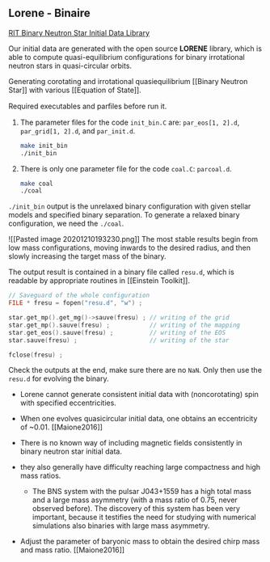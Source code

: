 ## Lorene - Binaire

[RIT Binary Neutron Star Initial Data Library](https://aspire.rit.edu/content/data/bns-initial-data)

Our initial data are generated with the open source **LORENE** library, which is able to compute quasi-equilibrium configurations for binary irrotational neutron stars in quasi-circular orbits.

Generating corotating and irrotational quasiequilibrium [[Binary Neutron Star]] with various [[Equation of State]].

Required executables and parﬁles before run it.

1. The parameter files for the code `init_bin.C` are: `par_eos[1, 2].d`, `par_grid[1, 2].d`, and `par_init.d`.
	```bash
	make init_bin
	./init_bin
	```
2. There is only one parameter file for the code `coal.C`: `parcoal.d`.
	```bash
	make coal
	./coal
	```

`./init_bin` output is the unrelaxed binary configuration with given stellar models and specified binary separation. To generate a relaxed binary configuration, we need the `./coal`.

![[Pasted image 20201210193230.png]] 
The most stable results begin from low mass configurations, moving inwards to the desired radius, and then slowly increasing the target mass of the binary.

The output result is contained in a binary file called `resu.d`, which is readable by appropriate routines in [[Einstein Toolkit]].

```C++
// Saveguard of the whole configuration
FILE * fresu = fopen("resu.d", "w") ;

star.get_mp().get_mg()->sauve(fresu) ; // writing of the grid
star.get_mp().sauve(fresu) ;           // writing of the mapping
star.get_eos().sauve(fresu) ;          // writing of the EOS
star.sauve(fresu) ;                    // writing of the star

fclose(fresu) ;
```

Check the outputs at the end, make sure there are no `NaN`. Only then use the `resu.d` for evolving the binary.

* Lorene cannot generate consistent initial data with (noncorotating) spin with specified eccentricities.
* When one evolves quasicircular initial data, one obtains an eccentricity of ~0.01. [[Maione2016]]
* There is no known way of including magnetic fields consistently in binary neutron star initial data.
* they also generally have difficulty reaching large compactness and high mass ratios.
	* The BNS system with the pulsar J043+1559 has a high total mass and a large mass asymmetry (with a mass ratio of $0.75$, never observed before). The discovery of this system has been very important, because it testifies the need for studying with numerical simulations also binaries with large mass asymmetry.


* Adjust the parameter of baryonic mass to obtain the desired chirp mass and mass ratio. [[Maione2016]]




